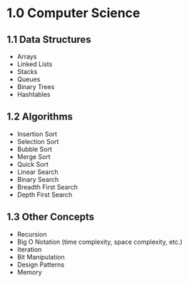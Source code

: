 # 1.0 Computer Science

## 1.1 Data Structures

- Arrays
- Linked Lists
- Stacks
- Queues
- Binary Trees
- Hashtables

## 1.2 Algorithms

- Insertion Sort
- Selection Sort
- Bubble Sort
- Merge Sort
- Quick Sort
- Linear Search
- Binary Search
- Breadth First Search
- Depth First Search

## 1.3 Other Concepts

- Recursion
- Big O Notation (time complexity, space complexity, etc.)
- Iteration
- Bit Manipulation
- Design Patterns
- Memory
